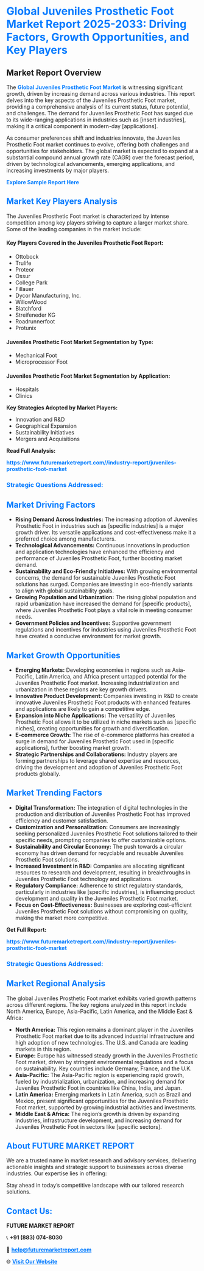 <h1 style="color: #007BFF;">Global Juveniles Prosthetic Foot Market Report 2025-2033: Driving Factors, Growth Opportunities, and Key Players</h1>

<section id="overview">
<h2>Market Report Overview</h2>
<p>The <a href="https://www.futuremarketreport.com//industry-report/juveniles-prosthetic-foot-market" style="color: #007BFF; text-decoration: none;"><strong>Global Juveniles Prosthetic Foot Market</strong></a> is witnessing significant growth, driven by increasing demand across various industries. This report delves into the key aspects of the Juveniles Prosthetic Foot market, providing a comprehensive analysis of its current status, future potential, and challenges. The demand for Juveniles Prosthetic Foot has surged due to its wide-ranging applications in industries such as [insert industries], making it a critical component in modern-day [applications].</p>
<p>As consumer preferences shift and industries innovate, the Juveniles Prosthetic Foot market continues to evolve, offering both challenges and opportunities for stakeholders. The global market is expected to expand at a substantial compound annual growth rate (CAGR) over the forecast period, driven by technological advancements, emerging applications, and increasing investments by major players.</p>
</section>

<section id="overview">
<p><a href="https://www.futuremarketreport.com//request-sample/reportId=78446" style="color: #007BFF; text-decoration: none;"><strong>Explore Sample Report Here</strong></a></p>
</section>

<section id="key-players">
<h2 style="color: #007BFF;">Market Key Players Analysis</h2>
<p>The Juveniles Prosthetic Foot market is characterized by intense competition among key players striving to capture a larger market share. Some of the leading companies in the market include:</p>
<h4>Key Players Covered in the Juveniles Prosthetic Foot Report:</h4>
<ul><li>Ottobock</li><li>Trulife</li><li>Proteor</li><li>Ossur</li><li>College Park</li><li>Fillauer</li><li>Dycor Manufacturing, Inc.</li><li>WillowWood</li><li>Blatchford</li><li>Streifeneder KG</li><li>Roadrunnerfoot</li><li>Protunix</li></ul>
<h4>Juveniles Prosthetic Foot Market Segmentation by Type:</h4>
<ul><li>Mechanical Foot</li><li>Microprocessor Foot</li></ul>

<h4>Juveniles Prosthetic Foot Market Segmentation by Application:</h4>
<ul><li>Hospitals</li><li>Clinics</li></ul>
<p><strong>Key Strategies Adopted by Market Players:</strong></p>
<ul>
<li>Innovation and R&D</li>
<li>Geographical Expansion</li>
<li>Sustainability Initiatives</li>
<li>Mergers and Acquisitions</li>
</ul>
</section>

<section>
<p><strong>Read Full Analysis: </strong></p><a href="https://www.futuremarketreport.com//industry-report/juveniles-prosthetic-foot-market" style="color: #007BFF; text-decoration: none;"><strong>https://www.futuremarketreport.com//industry-report/juveniles-prosthetic-foot-market</strong></a>
<h3 style="color: #007BFF;">Strategic Questions Addressed:</h3>
</section>

<section id="driving-factors">
<h2 style="color: #007BFF;">Market Driving Factors</h2>
<ul>
<li><strong>Rising Demand Across Industries:</strong> The increasing adoption of Juveniles Prosthetic Foot in industries such as [specific industries] is a major growth driver. Its versatile applications and cost-effectiveness make it a preferred choice among manufacturers.</li>
<li><strong>Technological Advancements:</strong> Continuous innovations in production and application technologies have enhanced the efficiency and performance of Juveniles Prosthetic Foot, further boosting market demand.</li>
<li><strong>Sustainability and Eco-Friendly Initiatives:</strong> With growing environmental concerns, the demand for sustainable Juveniles Prosthetic Foot solutions has surged. Companies are investing in eco-friendly variants to align with global sustainability goals.</li>
<li><strong>Growing Population and Urbanization:</strong> The rising global population and rapid urbanization have increased the demand for [specific products], where Juveniles Prosthetic Foot plays a vital role in meeting consumer needs.</li>
<li><strong>Government Policies and Incentives:</strong> Supportive government regulations and incentives for industries using Juveniles Prosthetic Foot have created a conducive environment for market growth.</li>
</ul>
</section>

<section id="growth-opportunities">
<h2 style="color: #007BFF;">Market Growth Opportunities</h2>
<ul>
<li><strong>Emerging Markets:</strong> Developing economies in regions such as Asia-Pacific, Latin America, and Africa present untapped potential for the Juveniles Prosthetic Foot market. Increasing industrialization and urbanization in these regions are key growth drivers.</li>
<li><strong>Innovative Product Development:</strong> Companies investing in R&D to create innovative Juveniles Prosthetic Foot products with enhanced features and applications are likely to gain a competitive edge.</li>
<li><strong>Expansion into Niche Applications:</strong> The versatility of Juveniles Prosthetic Foot allows it to be utilized in niche markets such as [specific niches], creating opportunities for growth and diversification.</li>
<li><strong>E-commerce Growth:</strong> The rise of e-commerce platforms has created a surge in demand for Juveniles Prosthetic Foot used in [specific applications], further boosting market growth.</li>
<li><strong>Strategic Partnerships and Collaborations:</strong> Industry players are forming partnerships to leverage shared expertise and resources, driving the development and adoption of Juveniles Prosthetic Foot products globally.</li>
</ul>
</section>

<section id="trending-factors">
<h2 style="color: #007BFF;">Market Trending Factors</h2>
<ul>
<li><strong>Digital Transformation:</strong> The integration of digital technologies in the production and distribution of Juveniles Prosthetic Foot has improved efficiency and customer satisfaction.</li>
<li><strong>Customization and Personalization:</strong> Consumers are increasingly seeking personalized Juveniles Prosthetic Foot solutions tailored to their specific needs, prompting companies to offer customizable options.</li>
<li><strong>Sustainability and Circular Economy:</strong> The push towards a circular economy has driven demand for recyclable and reusable Juveniles Prosthetic Foot solutions.</li>
<li><strong>Increased Investment in R&D:</strong> Companies are allocating significant resources to research and development, resulting in breakthroughs in Juveniles Prosthetic Foot technology and applications.</li>
<li><strong>Regulatory Compliance:</strong> Adherence to strict regulatory standards, particularly in industries like [specific industries], is influencing product development and quality in the Juveniles Prosthetic Foot market.</li>
<li><strong>Focus on Cost-Effectiveness:</strong> Businesses are exploring cost-efficient Juveniles Prosthetic Foot solutions without compromising on quality, making the market more competitive.</li>
</ul>
</section>

<section>
<p><strong>Get Full Report: </strong></p><a href="https://www.futuremarketreport.com//industry-report/juveniles-prosthetic-foot-market" style="color: #007BFF; text-decoration: none;"><strong>https://www.futuremarketreport.com//industry-report/juveniles-prosthetic-foot-market</strong></a>
<h3 style="color: #007BFF;">Strategic Questions Addressed:</h3>
</section>


<section id="regional-analysis">
<h2 style="color: #007BFF;">Market Regional Analysis</h2>
<p>The global Juveniles Prosthetic Foot market exhibits varied growth patterns across different regions. The key regions analyzed in this report include North America, Europe, Asia-Pacific, Latin America, and the Middle East & Africa:</p>
<ul>
<li><strong>North America:</strong> This region remains a dominant player in the Juveniles Prosthetic Foot market due to its advanced industrial infrastructure and high adoption of new technologies. The U.S. and Canada are leading markets in this region.</li>
<li><strong>Europe:</strong> Europe has witnessed steady growth in the Juveniles Prosthetic Foot market, driven by stringent environmental regulations and a focus on sustainability. Key countries include Germany, France, and the U.K.</li>
<li><strong>Asia-Pacific:</strong> The Asia-Pacific region is experiencing rapid growth, fueled by industrialization, urbanization, and increasing demand for Juveniles Prosthetic Foot in countries like China, India, and Japan.</li>
<li><strong>Latin America:</strong> Emerging markets in Latin America, such as Brazil and Mexico, present significant opportunities for the Juveniles Prosthetic Foot market, supported by growing industrial activities and investments.</li>
<li><strong>Middle East & Africa:</strong> The region’s growth is driven by expanding industries, infrastructure development, and increasing demand for Juveniles Prosthetic Foot in sectors like [specific sectors].</li>
</ul>
</section>

<footer>
<h2 style="color: #007BFF;">About FUTURE MARKET REPORT</h2>
<p>We are a trusted name in market research and advisory services, delivering actionable insights and strategic support to businesses across diverse industries. Our expertise lies in offering:</p>

<p>Stay ahead in today’s competitive landscape with our tailored research solutions.</p>

<h2 style="color: #007BFF;">Contact Us:</h2>
<p><strong>FUTURE MARKET REPORT</strong></p>
<p>📞 <strong>+91 (883) 074-8030</strong></p>
<p>📧 <strong><a href="mailto:help@futuremarketreport.com" style="color: #007BFF;">help@futuremarketreport.com</a></strong></p>
<p>🌐 <strong><a href="https://www.futuremarketreport.com/" style="color: #007BFF;">Visit Our Website</a></strong></p>
</footer>